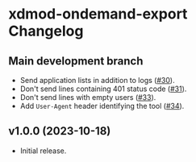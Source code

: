 # xdmod-ondemand-export Changelog

## Main development branch
- Send application lists in addition to logs ([\#30](https://github.com/ubccr/xdmod-ondemand/pull/30)).
- Don't send lines containing 401 status code ([\#31](https://github.com/ubccr/xdmod-ondemand/pull/31)).
- Don't send lines with empty users ([\#33](https://github.com/ubccr/xdmod-ondemand/pull/33)).
- Add `User-Agent` header identifying the tool ([\#34](https://github.com/ubccr/xdmod-ondemand/pull/34)).

## v1.0.0 (2023-10-18)
- Initial release.
